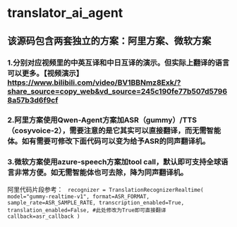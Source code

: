 # translator_ai_agent
## 该源码包含两套独立的方案：阿里方案、微软方案
### 1.分别对应视频里的中英互译和中日互译的演示。但实际上翻译的语言可以更多。【视频演示】 https://www.bilibili.com/video/BV1BBNmz8Exk/?share_source=copy_web&vd_source=245c190fe77b507d57968a57b3d6f9cf

### 2.阿里方案使用Qwen-Agent方案加ASR（gummy）/TTS（cosyvoice-2），需要注意的是它其实可以直接翻译，而无需智能体。如有需要可修改下面代码可以变为给予ASR的同声翻译机。
### 3.微软方案使用azure-speech方案加tool call，默认即可支持全球语言非常方便。如无需智能体也可去除，降为同声翻译机。


阿里代码片段参考：
<code>
recognizer = TranslationRecognizerRealtime(
            model="gummy-realtime-v1",
            format=ASR_FORMAT,
            sample_rate=ASR_SAMPLE_RATE,
            transcription_enabled=True,
            translation_enabled=False, #此处修改为True即可直接翻译
            callback=asr_callback
        )
</code>
